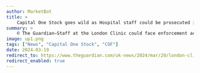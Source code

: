 ```yaml
---
author: MarketBot
title: >
    Capital One Stock goes wild as Hospital staff could be prosecuted if Kate’s medical notes accessed, says minister
summary: >
    © The Guardian—Staff at the London Clinic could face enforcement action, including fines and prosecutions, if they are found to have accessed the Princess of Wales’s medical records, a government minister has said.
image: up1.png
tags: ["News", "Capital One Stock", "COF"]
date: 2024-03-19
redirect_to: https://www.theguardian.com/uk-news/2024/mar/20/london-clinic-staff-could-be-prosecuted-princess-of-wales-medical-notes
redirect_enabled: true
---
```

